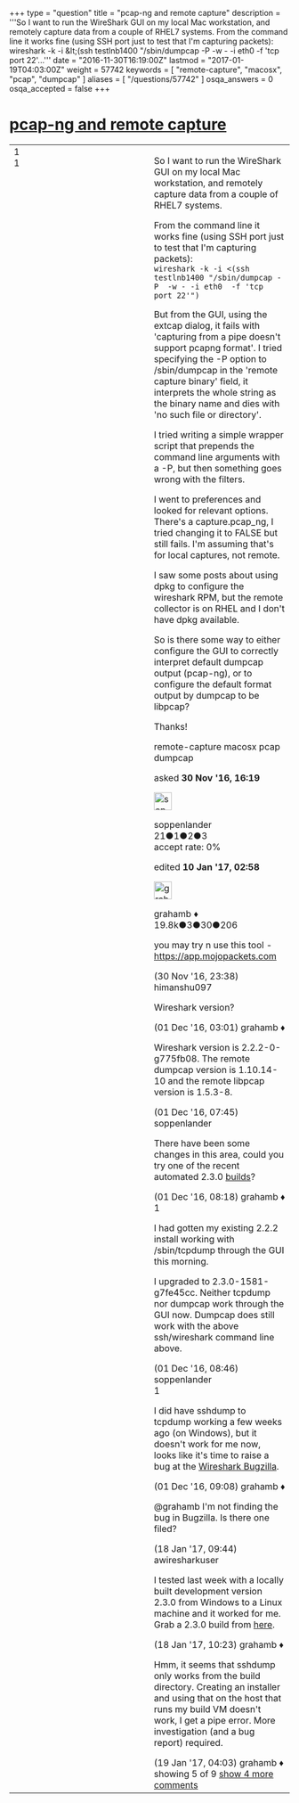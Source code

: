 +++
type = "question"
title = "pcap-ng and remote capture"
description = '''So I want to run the WireShark GUI on my local Mac workstation, and remotely capture data from a couple of RHEL7 systems. From the command line it works fine (using SSH port just to test that I&#x27;m capturing packets): wireshark -k -i &amp;lt;(ssh testlnb1400 &quot;/sbin/dumpcap -P -w - -i eth0 -f &#x27;tcp port 22&#x27;...'''
date = "2016-11-30T16:19:00Z"
lastmod = "2017-01-19T04:03:00Z"
weight = 57742
keywords = [ "remote-capture", "macosx", "pcap", "dumpcap" ]
aliases = [ "/questions/57742" ]
osqa_answers = 0
osqa_accepted = false
+++

<div class="headNormal">

# [pcap-ng and remote capture](/questions/57742/pcap-ng-and-remote-capture)

</div>

<div id="main-body">

<div id="askform">

<table id="question-table" style="width:100%;"><colgroup><col style="width: 50%" /><col style="width: 50%" /></colgroup><tbody><tr class="odd"><td style="width: 30px; vertical-align: top"><div class="vote-buttons"><span id="post-57742-upvote" class="ajax-command post-vote up" rel="nofollow" title="I like this post (click again to cancel)"> </span><div id="post-57742-score" class="post-score" title="current number of votes">1</div><span id="post-57742-downvote" class="ajax-command post-vote down" rel="nofollow" title="I dont like this post (click again to cancel)"> </span> <span id="favorite-mark" class="ajax-command favorite-mark" rel="nofollow" title="mark/unmark this question as favorite (click again to cancel)"> </span><div id="favorite-count" class="favorite-count">1</div></div></td><td><div id="item-right"><div class="question-body"><p>So I want to run the WireShark GUI on my local Mac workstation, and remotely capture data from a couple of RHEL7 systems.</p><p>From the command line it works fine (using SSH port just to test that I'm capturing packets):<br />
<code>wireshark -k -i &lt;(ssh testlnb1400 "/sbin/dumpcap -P  -w - -i eth0  -f 'tcp port 22'")</code></p><p>But from the GUI, using the extcap dialog, it fails with 'capturing from a pipe doesn't support pcapng format'. I tried specifying the -P option to /sbin/dumpcap in the 'remote capture binary' field, it interprets the whole string as the binary name and dies with 'no such file or directory'.</p><p>I tried writing a simple wrapper script that prepends the command line arguments with a -P, but then something goes wrong with the filters.</p><p>I went to preferences and looked for relevant options. There's a capture.pcap_ng, I tried changing it to FALSE but still fails. I'm assuming that's for local captures, not remote.</p><p>I saw some posts about using dpkg to configure the wireshark RPM, but the remote collector is on RHEL and I don't have dpkg available.</p><p>So is there some way to either configure the GUI to correctly interpret default dumpcap output (pcap-ng), or to configure the default format output by dumpcap to be libpcap?</p><p>Thanks!</p></div><div id="question-tags" class="tags-container tags"><span class="post-tag tag-link-remote-capture" rel="tag" title="see questions tagged &#39;remote-capture&#39;">remote-capture</span> <span class="post-tag tag-link-macosx" rel="tag" title="see questions tagged &#39;macosx&#39;">macosx</span> <span class="post-tag tag-link-pcap" rel="tag" title="see questions tagged &#39;pcap&#39;">pcap</span> <span class="post-tag tag-link-dumpcap" rel="tag" title="see questions tagged &#39;dumpcap&#39;">dumpcap</span></div><div id="question-controls" class="post-controls"></div><div class="post-update-info-container"><div class="post-update-info post-update-info-user"><p>asked <strong>30 Nov '16, 16:19</strong></p><img src="https://secure.gravatar.com/avatar/0e5d23f6c927b1bb11d7b5ca766f22d2?s=32&amp;d=identicon&amp;r=g" class="gravatar" width="32" height="32" alt="soppenlander&#39;s gravatar image" /><p><span>soppenlander</span><br />
<span class="score" title="21 reputation points">21</span><span title="1 badges"><span class="badge1">●</span><span class="badgecount">1</span></span><span title="2 badges"><span class="silver">●</span><span class="badgecount">2</span></span><span title="3 badges"><span class="bronze">●</span><span class="badgecount">3</span></span><br />
<span class="accept_rate" title="Rate of the user&#39;s accepted answers">accept rate:</span> <span title="soppenlander has no accepted answers">0%</span> </br></p></div><div class="post-update-info post-update-info-edited"><p><span> edited <strong>10 Jan '17, 02:58</strong> </span></p><img src="https://secure.gravatar.com/avatar/d2a7e24ca66604c749c7c88c1da8ff78?s=32&amp;d=identicon&amp;r=g" class="gravatar" width="32" height="32" alt="grahamb&#39;s gravatar image" /><p><span>grahamb ♦</span><br />
<span class="score" title="19834 reputation points"><span>19.8k</span></span><span title="3 badges"><span class="badge1">●</span><span class="badgecount">3</span></span><span title="30 badges"><span class="silver">●</span><span class="badgecount">30</span></span><span title="206 badges"><span class="bronze">●</span><span class="badgecount">206</span></span></p></div></div><div id="comments-container-57742" class="comments-container"><span id="57746"></span><div id="comment-57746" class="comment"><div id="post-57746-score" class="comment-score"></div><div class="comment-text"><p>you may try n use this tool - <a href="https://app.mojopackets.com">https://app.mojopackets.com</a></p></div><div id="comment-57746-info" class="comment-info"><span class="comment-age">(30 Nov '16, 23:38)</span> <span class="comment-user userinfo">himanshu097</span></div></div><span id="57750"></span><div id="comment-57750" class="comment"><div id="post-57750-score" class="comment-score"></div><div class="comment-text"><p>Wireshark version?</p></div><div id="comment-57750-info" class="comment-info"><span class="comment-age">(01 Dec '16, 03:01)</span> <span class="comment-user userinfo">grahamb ♦</span></div></div><span id="57759"></span><div id="comment-57759" class="comment"><div id="post-57759-score" class="comment-score"></div><div class="comment-text"><p>Wireshark version is 2.2.2-0-g775fb08. The remote dumpcap version is 1.10.14-10 and the remote libpcap version is 1.5.3-8.</p></div><div id="comment-57759-info" class="comment-info"><span class="comment-age">(01 Dec '16, 07:45)</span> <span class="comment-user userinfo">soppenlander</span></div></div><span id="57760"></span><div id="comment-57760" class="comment not_top_scorer"><div id="post-57760-score" class="comment-score"></div><div class="comment-text"><p>There have been some changes in this area, could you try one of the recent automated 2.3.0 <a href="https://www.wireshark.org/download/automated/osx/">builds</a>?</p></div><div id="comment-57760-info" class="comment-info"><span class="comment-age">(01 Dec '16, 08:18)</span> <span class="comment-user userinfo">grahamb ♦</span></div></div><span id="57761"></span><div id="comment-57761" class="comment"><div id="post-57761-score" class="comment-score">1</div><div class="comment-text"><p>I had gotten my existing 2.2.2 install working with /sbin/tcpdump through the GUI this morning.</p><p>I upgraded to 2.3.0-1581-g7fe45cc. Neither tcpdump nor dumpcap work through the GUI now. Dumpcap does still work with the above ssh/wireshark command line above.</p></div><div id="comment-57761-info" class="comment-info"><span class="comment-age">(01 Dec '16, 08:46)</span> <span class="comment-user userinfo">soppenlander</span></div></div><span id="57762"></span><div id="comment-57762" class="comment"><div id="post-57762-score" class="comment-score">1</div><div class="comment-text"><p>I did have sshdump to tcpdump working a few weeks ago (on Windows), but it doesn't work for me now, looks like it's time to raise a bug at the <a href="https://bugs.wireshark.org">Wireshark Bugzilla</a>.</p></div><div id="comment-57762-info" class="comment-info"><span class="comment-age">(01 Dec '16, 09:08)</span> <span class="comment-user userinfo">grahamb ♦</span></div></div><span id="58872"></span><div id="comment-58872" class="comment not_top_scorer"><div id="post-58872-score" class="comment-score"></div><div class="comment-text"><p><span>@grahamb</span> I'm not finding the bug in Bugzilla. Is there one filed?</p></div><div id="comment-58872-info" class="comment-info"><span class="comment-age">(18 Jan '17, 09:44)</span> <span class="comment-user userinfo">awiresharkuser</span></div></div><span id="58873"></span><div id="comment-58873" class="comment not_top_scorer"><div id="post-58873-score" class="comment-score"></div><div class="comment-text"><p>I tested last week with a locally built development version 2.3.0 from Windows to a Linux machine and it worked for me. Grab a 2.3.0 build from <a href="https://www.wireshark.org/download/automated/">here</a>.</p></div><div id="comment-58873-info" class="comment-info"><span class="comment-age">(18 Jan '17, 10:23)</span> <span class="comment-user userinfo">grahamb ♦</span></div></div><span id="58880"></span><div id="comment-58880" class="comment not_top_scorer"><div id="post-58880-score" class="comment-score"></div><div class="comment-text"><p>Hmm, it seems that sshdump only works from the build directory. Creating an installer and using that on the host that runs my build VM doesn't work, I get a pipe error. More investigation (and a bug report) required.</p></div><div id="comment-58880-info" class="comment-info"><span class="comment-age">(19 Jan '17, 04:03)</span> <span class="comment-user userinfo">grahamb ♦</span></div></div></div><div id="comment-tools-57742" class="comment-tools"><span class="comments-showing"> showing 5 of 9 </span> <a href="#" class="show-all-comments-link">show 4 more comments</a></div><div class="clear"></div><div id="comment-57742-form-container" class="comment-form-container"></div><div class="clear"></div></div></td></tr></tbody></table>

</div>

</div>


